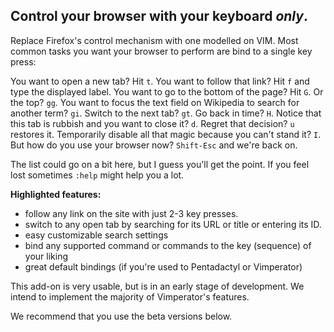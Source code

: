 ## Control your browser with your keyboard *only*.

Replace Firefox's control mechanism with one modelled on VIM.
Most common tasks you want your browser to perform are bind to a single key
press:

You want to open a new tab? Hit `t`.
You want to follow that link? Hit `f` and type the displayed label.
You want to go to the bottom of the page? Hit `G`. Or the top? `gg`.
You want to focus the text field on Wikipedia to search for another term? `gi`.
Switch to the next tab? `gt`.
Go back in time? `H`.
Notice that this tab is rubbish and you want to close it? `d`.
Regret that decision? `u` restores it.
Temporarily disable all that magic because you can't stand it? `I`.
But how do you use your browser now? `Shift-Esc` and we're back on.

The list could go on a bit here, but I guess you'll get the point. If you feel
lost sometimes `:help` might help you a lot.

**Highlighted features:**

 - follow any link on the site with just 2-3 key presses.
 - switch to any open tab by searching for its URL or title or entering its ID.
 - easy customizable search settings
 - bind any supported command or commands to the key (sequence) of your liking
 - great default bindings (if you're used to Pentadactyl or Vimperator)

This add-on is very usable, but is in an early stage of development. We intend
to implement the majority of Vimperator's features.

We recommend that you use the beta versions below.
